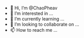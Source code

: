 - 👋 Hi, I’m @ChaoPheav
- 👀 I’m interested in ...
- 🌱 I’m currently learning ...
- 💞️ I’m looking to collaborate on ...
- 📫 How to reach me ...

<!---
ChaoPheav/ChaoPheav is a ✨ special ✨ repository because its `README.md` (this file) appears on your GitHub profile.
You can click the Preview link to take a look at your changes.
--->
